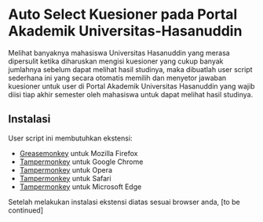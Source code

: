 # Auto Select Kuesioner pada Portal Akademik Universitas-Hasanuddin

Melihat banyaknya mahasiswa Universitas Hasanuddin yang merasa dipersulit ketika diharuskan mengisi kuesioner yang cukup banyak jumlahnya sebelum dapat melihat hasil studinya, maka dibuatlah user script sederhana ini yang secara otomatis memilih dan menyetor jawaban kuesioner untuk user di Portal Akademik Universitas Hasanuddin yang wajib diisi tiap akhir semester oleh mahasiswa untuk dapat melihat hasil studinya.

## Instalasi

User script ini membutuhkan ekstensi:

* [Greasemonkey](https://addons.mozilla.org/firefox/addon/greasemonkey/) untuk Mozilla Firefox
* [Tampermonkey](https://chrome.google.com/webstore/detail/tampermonkey/dhdgffkkebhmkfjojejmpbldmpobfkfo) untuk Google Chrome
* [Tampermonkey](https://addons.opera.com/extensions/details/tampermonkey-beta/) untuk Opera
* [Tampermonkey](https://safari.tampermonkey.net/tampermonkey.safariextz) untuk Safari
* [Tampermonkey](https://www.microsoft.com/store/p/tampermonkey/9nblggh5162s) untuk Microsoft Edge

Setelah melakukan instalasi ekstensi diatas sesuai browser anda, [to be continued]
